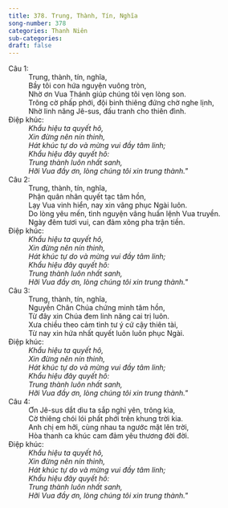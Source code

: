 ```yaml
---
title: 378. Trung, Thành, Tín, Nghĩa
song-number: 378
categories: Thanh Niên
sub-categories: 
draft: false
---
```

<dl><dt>Câu 1:</dt><dd data-verse="1">Trung, thành, tín, nghĩa, <br/>Bầy tôi con hứa nguyện vuông tròn, <br/>Nhờ ơn Vua Thánh giúp chúng tôi vẹn lòng son. <br/>Trông cờ phấp phới, đội binh thiêng đứng chờ nghe lịnh, <br/>Nhờ linh năng Jê-sus, đấu tranh cho thiên đình. </dd><dt>Điệp khúc:</dt><dd data-chorus="1"><em>Khẩu hiệu ta quyết hô, <br/>Xin đừng nên nín thinh, <br/>Hát khúc tự do và mừng vui đầy tâm linh; <br/>Khẩu hiệu đây quyết hô: <br/>Trung thành luôn nhất sanh, <br/>Hỡi Vua đầy ơn, lòng chúng tôi xin trung thành." </em></dd><dt>Câu 2:</dt><dd data-verse="2">Trung, thành, tín, nghĩa, <br/>Phận quân nhân quyết tạc tâm hồn, <br/>Lạy Vua vinh hiển, nay xin vâng phục Ngài luôn. <br/>Do lòng yêu mến, tình nguyện vâng huấn lệnh Vua truyền. <br/>Ngày đêm tươi vui, can đảm xông pha trận tiền. </dd><dt>Điệp khúc:</dt><dd data-chorus="1"><em>Khẩu hiệu ta quyết hô, <br/>Xin đừng nên nín thinh, <br/>Hát khúc tự do và mừng vui đầy tâm linh; <br/>Khẩu hiệu đây quyết hô: <br/>Trung thành luôn nhất sanh, <br/>Hỡi Vua đầy ơn, lòng chúng tôi xin trung thành." </em></dd><dt>Câu 3:</dt><dd data-verse="3">Trung, thành, tín, nghĩa, <br/>Nguyền Chân Chúa chứng minh tâm hồn, <br/>Từ đây xin Chúa đem linh năng cai trị luôn. <br/>Xưa chiều theo cảm tình tư ý cứ cậy thiên tài, <br/>Từ nay xin hứa nhất quyết luôn luôn phục Ngài. </dd><dt>Điệp khúc:</dt><dd data-chorus="1"><em>Khẩu hiệu ta quyết hô, <br/>Xin đừng nên nín thinh, <br/>Hát khúc tự do và mừng vui đầy tâm linh; <br/>Khẩu hiệu đây quyết hô: <br/>Trung thành luôn nhất sanh, <br/>Hỡi Vua đầy ơn, lòng chúng tôi xin trung thành." </em></dd><dt>Câu 4:</dt><dd data-verse="4">Ơn Jê-sus dắt dìu ta sắp nghỉ yên, trông kìa, <br/>Cờ thiêng chói lói phất phới trên khung trời kia. <br/>Anh chị em hỡi, cùng nhau ta ngước mặt lên trời, <br/>Hòa thanh ca khúc cam đảm yêu thương đời đời. </dd><dt>Điệp khúc:</dt><dd data-chorus="1"><em>Khẩu hiệu ta quyết hô, <br/>Xin đừng nên nín thinh, <br/>Hát khúc tự do và mừng vui đầy tâm linh; <br/>Khẩu hiệu đây quyết hô: <br/>Trung thành luôn nhất sanh, <br/>Hỡi Vua đầy ơn, lòng chúng tôi xin trung thành." </em></dd></dl>